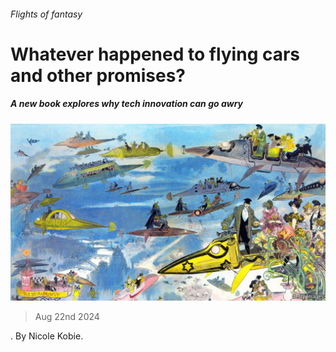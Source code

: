 ###### Flights of fantasy

# Whatever happened to flying cars and other promises? 

##### A new book explores why tech innovation can go awry 

![image](images/20240824_CUP503.jpg) 

> Aug 22nd 2024 

. By Nicole Kobie. 

